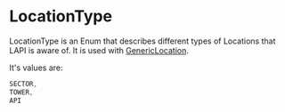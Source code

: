 # LocationType

LocationType is an Enum that describes different types of Locations that LAPI is aware of. It is used with [GenericLocation](../genericlocation.md).

It's values are:

```csharp
SECTOR,
TOWER,
API
```
